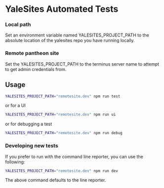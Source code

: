 # YaleSites Automated Tests

### Local path

Set an environment variable named YALESITES_PROJECT_PATH to the absolute location of the yalesites repo you have running locally.

### Remote pantheon site

Set the YALESITES_PROJECT_PATH to the terminus server name to attempt to get admin credentials from.

## Usage

```bash
YALESITES_PROJECT_PATH="remotesite.dev" npm run test
```

or for a UI
```bash
YALESITES_PROJECT_PATH="remotesite.dev" npm run ui
```

or for debugging a test
```bash
YALESITES_PROJECT_PATH="remotesite.dev" npm run debug
```

### Developing new tests

If you prefer to run with the command line reporter, you can use the following:
```bash
YALESITES_PROJECT_PATH="remotesite.dev" npm run dev
```

The above command defaults to the line reporter.
